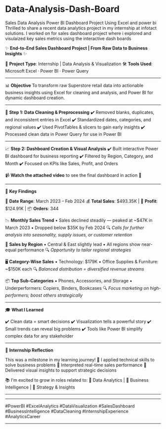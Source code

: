 # Data-Analysis-Dash-Board
Sales Data Analysis Power BI Dashboard Project  Using Excel and power bi  
Thrilled to share a recent data analytics project in my internship at infotact solutions. I worked on for sales dashboard project where i explored and visulaized key sales metrics using the interactive dash boards 

✨ **End-to-End Sales Dashboard Project | From Raw Data to Business Insights** ✨

📌 **Project Type**: Internship | Data Analysis & Visualization
🛠️ **Tools Used**: Microsoft Excel · Power BI · Power Query

---

📊 **Objective**
To transform raw Superstore retail data into actionable business insights
using Excel for cleaning and analysis, and Power BI for dynamic dashboard creation.

---

🧹 **Step 1: Data Cleaning & Preprocessing**
✔️ Removed blanks, duplicates, and inconsistent entries in Excel
✔️ Standardized dates, categories, and regional values
✔️ Used PivotTables & slicers to gain early insights
✔️ Processed clean data in Power Query for use in Power BI

---

📈 **Step 2: Dashboard Creation & Visual Analysis**
✔️ Built interactive Power BI dashboard for business reporting
✔️ Filtered by Region, Category, and Month
✔️ Focused on KPIs like Sales, Profit, and Orders

📹 **Watch the attached video** to see the final dashboard in action 🎥

---

📌 **Key Findings**

📅 **Date Range**: March 2023 – Feb 2024
💰 **Total Sales**: \$493.35K | 💸 **Profit**: \$124.91K | 📦 **Orders**: 344

📉 **Monthly Sales Trend**
▪️ Sales declined steadily — peaked at \~\$47K in March 2023
▪️ Dropped below \$35K by Feb 2024
🔍 *Calls for further analysis into seasonality, supply issues, or customer retention*

📍 **Sales by Region**
▪️ Central & East slightly lead
▪️ All regions show near-equal performance
🔍 *Opportunity to tailor regional strategies*

🖥️ **Category-Wise Sales**
▪️ Technology: \$179K
▪️ Office Supplies & Furniture: \~\$150K each
🔍 *Balanced distribution = diversified revenue streams*

📦 **Top Sub-Categories**
▪️ Phones, Accessories, and Storage
▪️ Underperformers: Copiers, Binders, Bookcases
🔍 *Focus marketing on high-performers; boost others strategically*

---

🎓 **What I Learned**

✔️ Clean data = smart decisions
✔️ Visualization tells a powerful story
✔️ Small trends can reveal big problems
✔️ Tools like Power BI simplify complex data for any stakeholder

---

💼 **Internship Reflection**

This was a milestone in my learning journey!
📍 I applied technical skills to solve business problems
📍 Interpreted real-time sales performance
📍 Delivered visual insights to support strategic decisions

📚 I'm excited to grow in roles related to:
🔹 Data Analytics | 🔹 Business Intelligence | 🔹 Strategy & Insights

---


---

\#PowerBI #ExcelAnalytics #DataVisualization #SalesDashboard
\#BusinessIntelligence #DataCleaning #InternshipExperience #AnalyticsCareer


---
